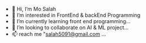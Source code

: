 - 👋 Hi, I’m Mo Salah
- 👀 I’m interested in FrontEnd & backEnd Programming
- 🌱 I’m currently learning front end programming...
- 💞️ I’m looking to collaborate on AI & ML project...
- 📫 reach me "salah5091@gmail.com ...

<!---
MoSalah5091/MoSalah5091 is a ✨ special ✨ repository because its `README.md` (this file) appears on your GitHub profile.
You can click the Preview link to take a look at your changes.
--->
